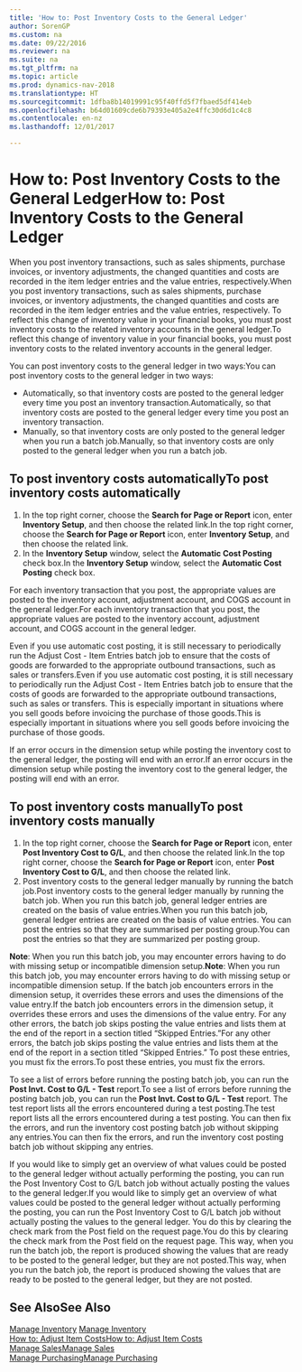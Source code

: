 ```yaml
---
title: 'How to: Post Inventory Costs to the General Ledger'
author: SorenGP
ms.custom: na
ms.date: 09/22/2016
ms.reviewer: na
ms.suite: na
ms.tgt_pltfrm: na
ms.topic: article
ms.prod: dynamics-nav-2018
ms.translationtype: HT
ms.sourcegitcommit: 1dfba8b14019991c95f40ffd5f7fbaed5df414eb
ms.openlocfilehash: b64d01609cde6b79393e405a2e4ffc30d6d1c4c8
ms.contentlocale: en-nz
ms.lasthandoff: 12/01/2017

---
```


# <a name="how-to-post-inventory-costs-to-the-general-ledger"></a><span data-ttu-id="223e3-102">How to: Post Inventory Costs to the General Ledger</span><span class="sxs-lookup"><span data-stu-id="223e3-102">How to: Post Inventory Costs to the General Ledger</span></span>   
<span data-ttu-id="223e3-103">When you post inventory transactions, such as sales shipments, purchase invoices, or inventory adjustments, the changed quantities and costs are recorded in the item ledger entries and the value entries, respectively.</span><span class="sxs-lookup"><span data-stu-id="223e3-103">When you post inventory transactions, such as sales shipments, purchase invoices, or inventory adjustments, the changed quantities and costs are recorded in the item ledger entries and the value entries, respectively.</span></span> <span data-ttu-id="223e3-104">To reflect this change of inventory value in your financial books, you must post inventory costs to the related inventory accounts in the general ledger.</span><span class="sxs-lookup"><span data-stu-id="223e3-104">To reflect this change of inventory value in your financial books, you must post inventory costs to the related inventory accounts in the general ledger.</span></span>

<span data-ttu-id="223e3-105">You can post inventory costs to the general ledger in two ways:</span><span class="sxs-lookup"><span data-stu-id="223e3-105">You can post inventory costs to the general ledger in two ways:</span></span>

- <span data-ttu-id="223e3-106">Automatically, so that inventory costs are posted to the general ledger every time you post an inventory transaction.</span><span class="sxs-lookup"><span data-stu-id="223e3-106">Automatically, so that inventory costs are posted to the general ledger every time you post an inventory transaction.</span></span>
- <span data-ttu-id="223e3-107">Manually, so that inventory costs are only posted to the general ledger when you run a batch job.</span><span class="sxs-lookup"><span data-stu-id="223e3-107">Manually, so that inventory costs are only posted to the general ledger when you run a batch job.</span></span>


## <a name="to-post-inventory-costs-automatically"></a><span data-ttu-id="223e3-108">To post inventory costs automatically</span><span class="sxs-lookup"><span data-stu-id="223e3-108">To post inventory costs automatically</span></span>
1. <span data-ttu-id="223e3-109">In the top right corner, choose the **Search for Page or Report** icon, enter **Inventory Setup**, and then choose the related link.</span><span class="sxs-lookup"><span data-stu-id="223e3-109">In the top right corner, choose the **Search for Page or Report** icon, enter **Inventory Setup**, and then choose the related link.</span></span>
2. <span data-ttu-id="223e3-110">In the **Inventory Setup** window, select the **Automatic Cost Posting** check box.</span><span class="sxs-lookup"><span data-stu-id="223e3-110">In the **Inventory Setup** window, select the **Automatic Cost Posting** check box.</span></span>

<span data-ttu-id="223e3-111">For each inventory transaction that you post, the appropriate values are posted to the inventory account, adjustment account, and COGS account in the general ledger.</span><span class="sxs-lookup"><span data-stu-id="223e3-111">For each inventory transaction that you post, the appropriate values are posted to the inventory account, adjustment account, and COGS account in the general ledger.</span></span>

<span data-ttu-id="223e3-112">Even if you use automatic cost posting, it is still necessary to periodically run the Adjust Cost - Item Entries batch job to ensure that the costs of goods are forwarded to the appropriate outbound transactions, such as sales or transfers.</span><span class="sxs-lookup"><span data-stu-id="223e3-112">Even if you use automatic cost posting, it is still necessary to periodically run the Adjust Cost - Item Entries batch job to ensure that the costs of goods are forwarded to the appropriate outbound transactions, such as sales or transfers.</span></span> <span data-ttu-id="223e3-113">This is especially important in situations where you sell goods before invoicing the purchase of those goods.</span><span class="sxs-lookup"><span data-stu-id="223e3-113">This is especially important in situations where you sell goods before invoicing the purchase of those goods.</span></span>

<span data-ttu-id="223e3-114">If an error occurs in the dimension setup while posting the inventory cost to the general ledger, the posting will end with an error.</span><span class="sxs-lookup"><span data-stu-id="223e3-114">If an error occurs in the dimension setup while posting the inventory cost to the general ledger, the posting will end with an error.</span></span>

## <a name="to-post-inventory-costs-manually"></a><span data-ttu-id="223e3-115">To post inventory costs manually</span><span class="sxs-lookup"><span data-stu-id="223e3-115">To post inventory costs manually</span></span>
1. <span data-ttu-id="223e3-116">In the top right corner, choose the **Search for Page or Report** icon, enter **Post Inventory Cost to G/L**, and then choose the related link.</span><span class="sxs-lookup"><span data-stu-id="223e3-116">In the top right corner, choose the **Search for Page or Report** icon, enter **Post Inventory Cost to G/L**, and then choose the related link.</span></span>
2. <span data-ttu-id="223e3-117">Post inventory costs to the general ledger manually by running the batch job.</span><span class="sxs-lookup"><span data-stu-id="223e3-117">Post inventory costs to the general ledger manually by running the batch job.</span></span> <span data-ttu-id="223e3-118">When you run this batch job, general ledger entries are created on the basis of value entries.</span><span class="sxs-lookup"><span data-stu-id="223e3-118">When you run this batch job, general ledger entries are created on the basis of value entries.</span></span> <span data-ttu-id="223e3-119">You can post the entries so that they are summarised per posting group.</span><span class="sxs-lookup"><span data-stu-id="223e3-119">You can post the entries so that they are summarized per posting group.</span></span>

<span data-ttu-id="223e3-120">**Note**: When you run this batch job, you may encounter errors having to do with missing setup or incompatible dimension setup.</span><span class="sxs-lookup"><span data-stu-id="223e3-120">**Note**: When you run this batch job, you may encounter errors having to do with missing setup or incompatible dimension setup.</span></span> <span data-ttu-id="223e3-121">If the batch job encounters errors in the dimension setup, it overrides these errors and uses the dimensions of the value entry.</span><span class="sxs-lookup"><span data-stu-id="223e3-121">If the batch job encounters errors in the dimension setup, it overrides these errors and uses the dimensions of the value entry.</span></span> <span data-ttu-id="223e3-122">For any other errors, the batch job skips posting the value entries and lists them at the end of the report in a section titled “Skipped Entries.”</span><span class="sxs-lookup"><span data-stu-id="223e3-122">For any other errors, the batch job skips posting the value entries and lists them at the end of the report in a section titled “Skipped Entries.”</span></span> <span data-ttu-id="223e3-123">To post these entries, you must fix the errors.</span><span class="sxs-lookup"><span data-stu-id="223e3-123">To post these entries, you must fix the errors.</span></span>

<span data-ttu-id="223e3-124">To see a list of errors before running the posting batch job, you can run the **Post Invt. Cost to G/L - Test** report.</span><span class="sxs-lookup"><span data-stu-id="223e3-124">To see a list of errors before running the posting batch job, you can run the **Post Invt. Cost to G/L - Test** report.</span></span> <span data-ttu-id="223e3-125">The test report lists all the errors encountered during a test posting.</span><span class="sxs-lookup"><span data-stu-id="223e3-125">The test report lists all the errors encountered during a test posting.</span></span> <span data-ttu-id="223e3-126">You can then fix the errors, and run the inventory cost posting batch job without skipping any entries.</span><span class="sxs-lookup"><span data-stu-id="223e3-126">You can then fix the errors, and run the inventory cost posting batch job without skipping any entries.</span></span>

<span data-ttu-id="223e3-127">If you would like to simply get an overview of what values could be posted to the general ledger without actually performing the posting, you can run the Post Inventory Cost to G/L batch job without actually posting the values to the general ledger.</span><span class="sxs-lookup"><span data-stu-id="223e3-127">If you would like to simply get an overview of what values could be posted to the general ledger without actually performing the posting, you can run the Post Inventory Cost to G/L batch job without actually posting the values to the general ledger.</span></span> <span data-ttu-id="223e3-128">You do this by clearing the check mark from the Post field on the request page.</span><span class="sxs-lookup"><span data-stu-id="223e3-128">You do this by clearing the check mark from the Post field on the request page.</span></span> <span data-ttu-id="223e3-129">This way, when you run the batch job, the report is produced showing the values that are ready to be posted to the general ledger, but they are not posted.</span><span class="sxs-lookup"><span data-stu-id="223e3-129">This way, when you run the batch job, the report is produced showing the values that are ready to be posted to the general ledger, but they are not posted.</span></span>

## <a name="see-also"></a><span data-ttu-id="223e3-130">See Also</span><span class="sxs-lookup"><span data-stu-id="223e3-130">See Also</span></span>
<span data-ttu-id="223e3-131">[Manage Inventory](inventory-manage-inventory.md)  </span><span class="sxs-lookup"><span data-stu-id="223e3-131">[Manage Inventory](inventory-manage-inventory.md)  </span></span>  
[<span data-ttu-id="223e3-132">How to: Adjust Item Costs</span><span class="sxs-lookup"><span data-stu-id="223e3-132">How to: Adjust Item Costs</span></span>](inventory-how-adjust-item-costs.md)  
[<span data-ttu-id="223e3-133">Manage Sales</span><span class="sxs-lookup"><span data-stu-id="223e3-133">Manage Sales</span></span>](sales-manage-sales.md)  
[<span data-ttu-id="223e3-134">Manage Purchasing</span><span class="sxs-lookup"><span data-stu-id="223e3-134">Manage Purchasing</span></span>](purchasing-manage-purchasing.md)

